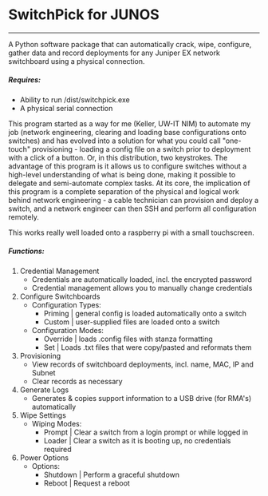# SwitchPick for JUNOS
---

A Python software package that can automatically crack, wipe, configure, gather data and record deployments for any Juniper EX network switchboard using a physical connection.

##### Requires:
 - Ability to run /dist/switchpick.exe
 - A physical serial connection
 
This program started as a way for me (Keller, UW-IT NIM) to automate my job (network engineering, clearing and loading base configurations onto switches) and has evolved into a solution for what you could call "one-touch" provisioning - loading a config file on a switch prior to deployment with a click of a button.
Or, in this distribution, two keystrokes. The advantage of this program is it allows us to configure switches without a high-level understanding of what is being done, making it possible to delegate and semi-automate complex tasks.
At its core, the implication of this program is a complete separation of the physical and logical work behind network engineering - a cable technician can provision and deploy a switch, and a network engineer can then SSH and perform all configuration remotely.

This works really well loaded onto a raspberry pi with a small touchscreen.


##### Functions:
1. Credential Management
    - Credentials are automatically loaded, incl. the encrypted password
    - Credential management allows you to manually change credentials
2. Configure Switchboards
    - Configuration Types:
        * Priming | general config is loaded automatically onto a switch
        * Custom | user-supplied files are loaded onto a switch
    - Configuration Modes:
        * Override | loads .config files with stanza formatting
        * Set | Loads .txt files that were copy/pasted and reformats them
3. Provisioning
    - View records of switchboard deployments, incl. name, MAC, IP and Subnet
    - Clear records as necessary
4. Generate Logs
    - Generates & copies support information to a USB drive (for RMA's) automatically
5. Wipe Settings
    - Wiping Modes:
        * Prompt | Clear a switch from a login prompt or while logged in
        * Loader | Clear a switch as it is booting up, no credentials required
6. Power Options
    - Options:
        * Shutdown | Perform a graceful shutdown
        * Reboot | Request a reboot